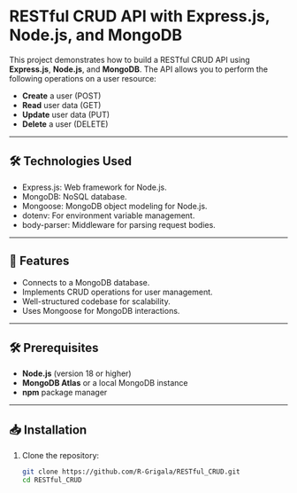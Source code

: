 # RESTful CRUD API with Express.js, Node.js, and MongoDB

This project demonstrates how to build a RESTful CRUD API using **Express.js**, **Node.js**, and **MongoDB**. The API allows you to perform the following operations on a user resource:

- **Create** a user (POST)
- **Read** user data (GET)
- **Update** user data (PUT)
- **Delete** a user (DELETE)

---

## 🛠️ Technologies Used
- Express.js: Web framework for Node.js.
- MongoDB: NoSQL database.
- Mongoose: MongoDB object modeling for Node.js.
- dotenv: For environment variable management.
- body-parser: Middleware for parsing request bodies.

---

## 🚀 Features
- Connects to a MongoDB database.
- Implements CRUD operations for user management.
- Well-structured codebase for scalability.
- Uses Mongoose for MongoDB interactions.

---

## 🛠 Prerequisites
- **Node.js** (version 18 or higher)
- **MongoDB Atlas** or a local MongoDB instance
- **npm** package manager

---

## 📥 Installation

1. Clone the repository:
   ```bash
   git clone https://github.com/R-Grigala/RESTful_CRUD.git
   cd RESTful_CRUD
